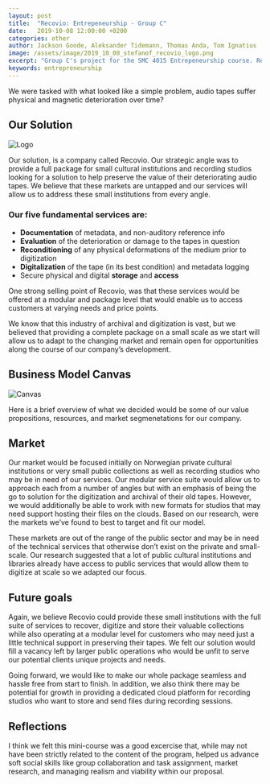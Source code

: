 ```yaml
---
layout: post
title:  "Recovio: Entrepeneurship - Group C"
date:   2019-10-08 12:00:00 +0200
categories: other
author: Jackson Goode, Aleksander Tidemann, Thomas Anda, Tom Ignatius
image: /assets/image/2019_10_08_stefanof_recovio_logo.png
excerpt: "Group C's project for the SMC 4015 Entrepeneurship course. Recovio is an audio digitization and storage company that serves companies at a scale and pricepoint that best fits their needs."
keywords: entrepreneurship
---
```

We were tasked with what looked like a simple problem, audio tapes suffer physical and magnetic deterioration over time?


## Our Solution
![Logo](/assets/image/2019_10_08_stefanof_recovio_logo.png)

Our solution, is a company called Recovio. Our strategic angle was to provide a full package for small cultural institutions and recording studios looking for a solution to help preserve the value of their deteriorating audio tapes. We believe that these markets are untapped and our services will allow us to address these small institutions from every angle.

### Our five fundamental services are:
* **Documentation** of metadata, and non-auditory reference info
* **Evaluation** of the deterioration or damage to the tapes in question
* **Reconditioning** of any physical deformations of the medium prior to digitization
* **Digitalization** of the tape (in its best condition) and metadata logging
* Secure physical and digital **storage** and **access**

One strong selling point of Recovio, was that these services would be offered at a modular and package level that would enable us to access customers at varying needs and price points.

We know that this industry of archival and digitization is vast, but we believed that providing a complete package on a small scale as we start will allow us to adapt to the changing market and remain open for opportunities along the course of our company’s development.

## Business Model Canvas
![Canvas](/assets/image/2019_10_08_stefanof_canvas.jpg)

Here is a brief overview of what we decided would be some of our value propositions, resources, and market segmenetations for our company.

## Market
Our market would be focused initially on Norwegian private cultural institutions or very small public collections as well as recording studios who may be in need of our services. Our modular service suite would allow us to approach each from a number of angles but with an emphasis of being the go to solution for the digitization and archival of their old tapes. However, we would additionally be able to work with new formats for studios that may need support hosting their files on the clouds. Based on our research, were the markets we’ve found to best to target and fit our model.

These markets are out of the range of the public sector and may be in need of the technical services that otherwise don’t exist on the private and small-scale. Our research suggested that a lot of public cultural institutions and libraries already have access to public services that would allow them to digitize at scale so we adapted our focus.

## Future goals
Again, we believe Recovio could provide these small institutions with the full suite of services to recover, digitize and store their valuable collections while also operating at a modular level for customers who may need just a little technical support in preserving their tapes. We felt our solution would fill a vacancy left by larger public operations who would be unfit to serve our potential clients unique projects and needs.

Going forward, we would like to make our whole package seamless and hassle free from start to finish. In addition, we also think there may be potential for growth in providing a dedicated cloud platform for recording studios who want to store and send files during recording sessions.

## Reflections
I think we felt this mini-course was a good excercise that, while may not have been strictly related to the content of the program, helped us advance soft social skills like group collaboration and task assignment, market research, and managing realism and viability within our proposal.
